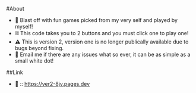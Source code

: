 #About

- 🚀 Blast off with fun games picked from my very self and played by myself!
- ⛓️ This code takes you to 2 buttons and you must click one to play one!
- ⚠️ This is version 2, version one is no longer publically available due to bugs beyond fixing.
- 📧 Email me if there are any issues what so ever, it can be as simple as a small white dot!

##Link

- 🔗 :: https://ver2-8jv.pages.dev
